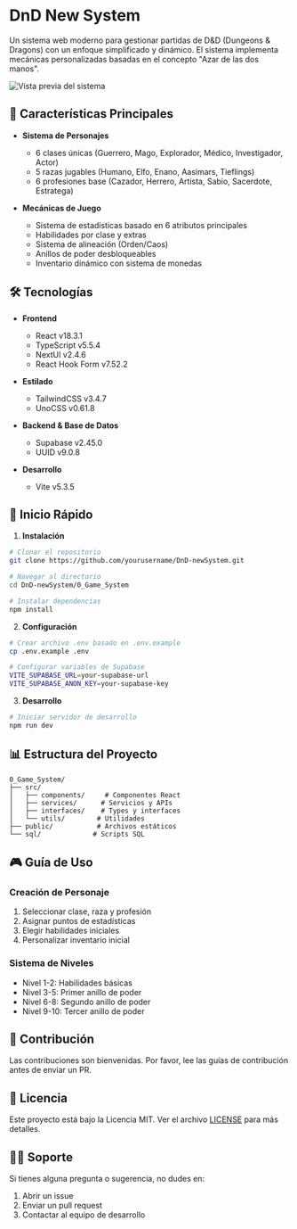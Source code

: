 # DnD New System

Un sistema web moderno para gestionar partidas de D&D (Dungeons & Dragons) con un enfoque simplificado y dinámico. El sistema implementa mecánicas personalizadas basadas en el concepto "Azar de las dos manos".

![Vista previa del sistema](https://github.com/user-attachments/assets/7c416bd1-3baf-4f5b-bbee-ca3b1eccecaf)

## 🎯 Características Principales

- **Sistema de Personajes**
  - 6 clases únicas (Guerrero, Mago, Explorador, Médico, Investigador, Actor)
  - 5 razas jugables (Humano, Elfo, Enano, Aasimars, Tieflings)
  - 6 profesiones base (Cazador, Herrero, Artista, Sabio, Sacerdote, Estratega)

- **Mecánicas de Juego**
  - Sistema de estadísticas basado en 6 atributos principales
  - Habilidades por clase y extras
  - Sistema de alineación (Orden/Caos)
  - Anillos de poder desbloqueables
  - Inventario dinámico con sistema de monedas

## 🛠️ Tecnologías

- **Frontend**
  - React v18.3.1
  - TypeScript v5.5.4
  - NextUI v2.4.6
  - React Hook Form v7.52.2

- **Estilado**
  - TailwindCSS v3.4.7
  - UnoCSS v0.61.8

- **Backend & Base de Datos**
  - Supabase v2.45.0
  - UUID v9.0.8

- **Desarrollo**
  - Vite v5.3.5

## 🚀 Inicio Rápido

1. **Instalación**
```bash
# Clonar el repositorio
git clone https://github.com/yourusername/DnD-newSystem.git

# Navegar al directorio
cd DnD-newSystem/0_Game_System

# Instalar dependencias
npm install
```

2. **Configuración**
```bash
# Crear archivo .env basado en .env.example
cp .env.example .env

# Configurar variables de Supabase
VITE_SUPABASE_URL=your-supabase-url
VITE_SUPABASE_ANON_KEY=your-supabase-key
```

3. **Desarrollo**
```bash
# Iniciar servidor de desarrollo
npm run dev
```

## 📊 Estructura del Proyecto

```
0_Game_System/
├── src/
│   ├── components/     # Componentes React
│   ├── services/      # Servicios y APIs
│   ├── interfaces/    # Types y interfaces
│   └── utils/        # Utilidades
├── public/           # Archivos estáticos
└── sql/             # Scripts SQL
```

## 🎮 Guía de Uso

### Creación de Personaje
1. Seleccionar clase, raza y profesión
2. Asignar puntos de estadísticas
3. Elegir habilidades iniciales
4. Personalizar inventario inicial

### Sistema de Niveles
- Nivel 1-2: Habilidades básicas
- Nivel 3-5: Primer anillo de poder
- Nivel 6-8: Segundo anillo de poder
- Nivel 9-10: Tercer anillo de poder

## 🤝 Contribución

Las contribuciones son bienvenidas. Por favor, lee las guías de contribución antes de enviar un PR.

## 📝 Licencia

Este proyecto está bajo la Licencia MIT. Ver el archivo [LICENSE](LICENSE) para más detalles.

## 🙋‍♂️ Soporte

Si tienes alguna pregunta o sugerencia, no dudes en:
1. Abrir un issue
2. Enviar un pull request
3. Contactar al equipo de desarrollo
